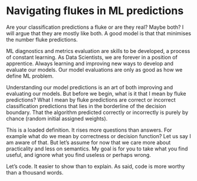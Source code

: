# Navigating flukes in ML predictions

Are your classification predictions a fluke or are they real? Maybe both? I will argue that they are mostly like both. A good model is that that minimises the number fluke predictions.

ML diagnostics and metrics evaluation are skills to be developed, a process of constant learning. As Data Scientists, we are forever in a position of apprentice.  Always  learning and improving new ways to develop and evaluate our models. Our model evaluations are only as good as how we define ML problem.

Understanding our model predictions is an art of both improving and evaluating our models. But before we begin, what is it that I mean by fluke predictions?  What I mean by fluke predictions are correct or incorrect classification predictions that lies in the borderline of the decision boundary. That the algorithm predicted correctly or incorrectly is purely by chance (random initial assigned weights).

This is a loaded definition. It rises more questions than answers. For example what do we mean by correctness or decision function? Let us say I am aware of that. But let’s assume for now that we care more about practicality and less on semantics. My goal is for you to take what you find useful, and ignore what you find useless or perhaps wrong.

Let’s code. It easier to show than to explain. As said, code is more worthy than a thousand words.
